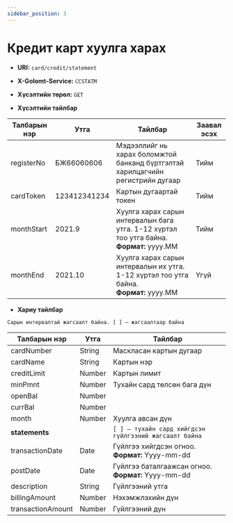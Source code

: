 ```yaml
---
sidebar_position: 3
---
```


# Кредит карт хуулга харах

- **URI:** `card/credit/statement`

- **X-Golomt-Service:** `CCSTATM`

- **Хүсэлтийн төрөл:** `GET`

- **Хүсэлтийн тайлбар**

| Талбарын нэр                                 | Утга   |  Тайлбар | Заавал эсэх |
|------------------------------------------|-----------|--------------|-----------|
|registerNo	       | БЖ66060606	               | Мэдээллийг нь харах боломжтой банканд бүртгэлтэй харилцагчийн регистрийн дугаар|	Тийм|
|cardToken	       | 123412341234	           | Картын дугаартай токен	                                                        |Тийм|
|monthStart	|2021.9	|Хуулга харах сарын интервалын бага утга. 1-12 хүртэл тоо утга байна.<br/> **Формат:** yyyy.MM	|Тийм|
|monthEnd	|2021.10|	Хуулга харах сарын интервалын их утга. 1-12 хүртэл тоо утга байна. <br/> **Формат:** yyyy.MM|	Үгүй|




- **Хариу тайлбар**

`Сарын интервалтай жагсаалт байна. [ ] – жагсаалтаар байна`

| Талбарын нэр                                 | Утга   |  Тайлбар | 
|------------------------------------------|-----------|--------------|
|cardNumber	       | String	|Маскласан картын дугаар|
|cardName	       | String	|Картын нэр|
|creditLimit	   | Number	|Картын лимит|
|minPmnt	       | Number	|Тухайн сард төлсөн бага дүн|
|openBal	       | Number	||
|currBal	       | Number	||
|month	           | Number	|Хуулга авсан дүн|
|**statements**	       |        | `[ ] – тухайн сард хийгдсэн гүйлгээний жагсаалт байна`|
|transactionDate	| Date	|Гүйлгээ хийгдсэн огноо.  <br/> **Формат:** Yyyy-mm-dd|
|postDate	       | Date	|Гүйлгээ баталгаажсан огноо. <br/> **Формат:** Yyyy-mm-dd |
|description	   | String	|Гүйлгээний утга|
|billingAmount	   |Number	|Нэхэмжлэхийн дүн|
|transactionAmount|	Number	|Гүйлгээний дүн|
